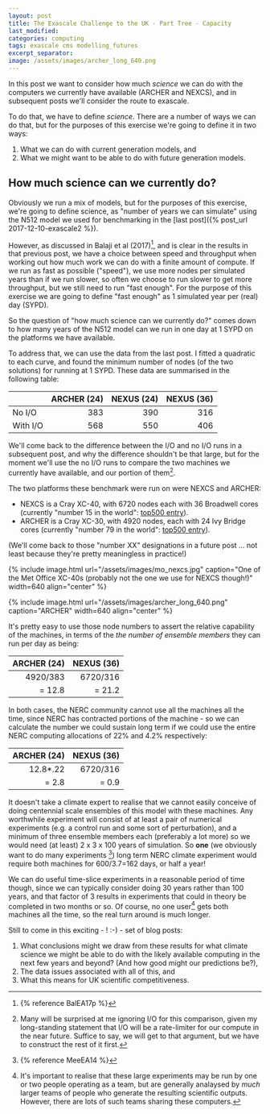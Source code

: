 ```yaml
---
layout: post
title: The Exascale Challenge to the UK - Part Tree - Capacity
last_modified:
categories: computing
tags: exascale cms modelling_futures
excerpt_separator:
image: /assets/images/archer_long_640.png
---
```


In this post we want to consider how much _science_ we can do with the computers we currently have available (ARCHER and NEXCS), and in subsequent posts we'll consider the route to exascale.

To do that, we have to define _science_. There are a number of ways we can do that, but for the purposes of this exercise we're going to define it in two ways:
1. What we can do with current generation models, and
1. What we might want to be able to do with future generation models.

How much science can we currently do?
-------------------------------------

Obviously we run a mix of models, but for the purposes of this exercise, we're going to define science, as "number of years we can simulate" using the N512 model we used for benchmarking in the [last post]({% post_url 2017-12-10-exascale2 %}).  

However, as discussed in Balaji et al (2017)[^B], and is clear in the results in that previous post, we have a choice between speed and throughput when working out how much work we can do with a finite amount of compute. If we run as fast as possible ("speed"), we use more nodes per simulated years than if we run slower, so often we choose to run slower to get more throughput, but we still need to run "fast enough". For the purpose of this exercise we are going to define "fast enough" as 1 simulated year per (real) day (SYPD).

[^B]: {% reference BalEA17p %}

So the question of "how much science can we currently do?" comes down to how many years of the N512 model can we run in one day at 1 SYPD on the platforms we have available.

To address that, we can use the data from the last post. I fitted a quadratic to each curve, and found the minimum number of nodes (of the two solutions) for running at 1 SYPD. These data are summarised in the following table:

|          | ARCHER (24) | NEXUS (24) | NEXUS (36) |
| -------- | -----------:| ----------:| ----------:|
| No I/O   |         383 |        390 |        316 |
| With I/O |         568 |        550 |        406 |

We'll come back to the difference between the I/O and no I/O runs in a subsequent post, and why the difference shouldn't be that large, but for the moment we'll use the no I/O runs to compare the two machines we currently have available, and our portion of them[^1].

[^1]: Many will be surprised at me ignoring I/O for this comparison, given my long-standing statement that I/O will be a rate-limiter for our compute in the near future. Suffice to say, we will get to that argument, but we have to construct the rest of it first.

The two platforms these benchmark were run on were NEXCS and ARCHER:
* NEXCS is a Cray XC-40, with 6720 nodes each with 36 Broadwell cores (currently "number 15 in the world": [top500 entry](https://www.top500.org/system/178925)).  
* ARCHER is a Cray XC-30, with 4920 nodes, each with 24 Ivy Bridge cores (currently "number 79 in the world": [top500 entry](https://www.top500.org/system/178188)).

(We'll come back to those "number XX" designations in a future post ... not least because they're pretty meaningless in practice!)

{% include image.html url="/assets/images/mo_nexcs.jpg" caption="One of the Met Office XC-40s (probably not the one we use for NEXCS though!)" width=640 align="center" %}

{% include image.html url="/assets/images/archer_long_640.png" caption="ARCHER" width=640 align="center" %}

It's pretty easy to use those node numbers to assert the relative capability of the machines, in terms of the *the number of ensemble members* they can run per day as being:

| ARCHER (24) | NEXUS (36) |
| -----------:| ----------:|
|    4920/383 |   6720/316 |
|      = 12.8 |     = 21.2 |

In both cases, the NERC community cannot use all the machines all the time, since NERC has contracted portions of the machine - so we can calculate the number we could sustain long term if we could use the entire NERC computing allocations of 22% and 4.2% respectively:

| ARCHER (24) | NEXUS (36) |
| -----------:| ----------:|
|    12.8*.22 |   6720/316 |
|       = 2.8 |      = 0.9 |

It doesn't take a climate expert to realise that we cannot easily conceive of doing centennial scale ensembles of this model with these machines. Any worthwhile experiment will consist of at least a pair of numerical experiments (e.g. a control run and some sort of perturbation), and a minimum of three ensemble members each (preferably a lot more) so we would need (at least) 2 x 3 x 100 years of simulation.  So __one__ (we obviously want to do many experiments [^M]) long term NERC climate experiment would require both machines for 600/3.7=162 days, or half a year!

[^M]: {% reference MeeEA14 %}

We can do useful time-slice experiments in a reasonable period of time though, since we can typically consider doing 30 years rather than 100 years, and that factor of 3 results in experiments that could in theory be completed in two months or so. Of course, no one user[^2] gets both machines all the time, so the real turn around is much longer.

[^2]: It's important to realise that these large experiments may be run by one or two people operating as a team, but are generally analaysed by *much* larger teams of people who generate the resulting scientific outputs. However, there are lots of such teams sharing these computers.

Still to come in this exciting - ! :-) - set of blog posts:

 1. What conclusions might we draw from these results for what climate science we might be able to do with the likely available computing in the next few years and beyond? (And how good might our predictions be?),
 1. The data issues associated with all of this, and
 1. What this means for UK scientific competitiveness.

